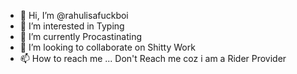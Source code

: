 - 👋 Hi, I’m @rahulisafuckboi
- 👀 I’m interested in Typing
- 🌱 I’m currently Procastinating 
- 💞️ I’m looking to collaborate on Shitty Work
- 📫 How to reach me ... Don't Reach me coz i am a Rider Provider 

<!---
rahulisafuckboi/rahulisafuckboi is a ✨ special ✨ repository because its `README.md` (this file) appears on your GitHub profile.
You can click the Preview link to take a look at your changes.
--->
